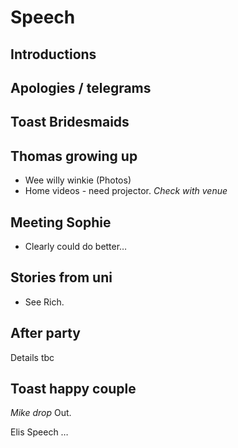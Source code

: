 Speech
======



Introductions
-------------


Apologies / telegrams
---------------------


Toast Bridesmaids
-----------------


Thomas growing up
-----------------

* Wee willy winkie (Photos)
* Home videos - need projector. *Check with venue*


Meeting Sophie
--------------

* Clearly could do better…

Stories from uni
----------------

* See Rich.



After party
-----------

Details tbc


Toast happy couple
------------------

*Mike drop* 
Out.

Elis Speech
…